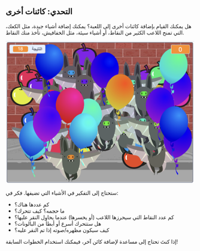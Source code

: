 ## التحدي: كائنات أخرى
هل يمكنك القيام بإضافة كائنات أخرى إلى اللعبة؟ يمكنك إضافة أشياء جيدة، مثل الكعك، التي تمنح اللاعب الكثير من النقاط، أو أشياء سيئة، مثل الخفافيش، تأخذ منك النقاط.

![لقطة الشاشة](images/balloons-objects.png)

ستحتاج إلى التفكير في الأشياء التي تضيفها. فكر في:

+ كم عددها هناك؟
+ ما حجمه؟ كيف تتحرك؟
+ كم عدد النقاط التي سيحرزها اللاعب (أو يخسرها) عندما يحاول النقر عليها؟
+ هل ستتحرك أسرع أو أبطأ من البالونات؟
+ كيف سيكون مظهره/صوته إذا تم النقر عليه؟

إذا كنتَ تحتاج إلى مساعدة لإضافة كائن آخر، فيمكنك استخدام الخطوات السابقة!


